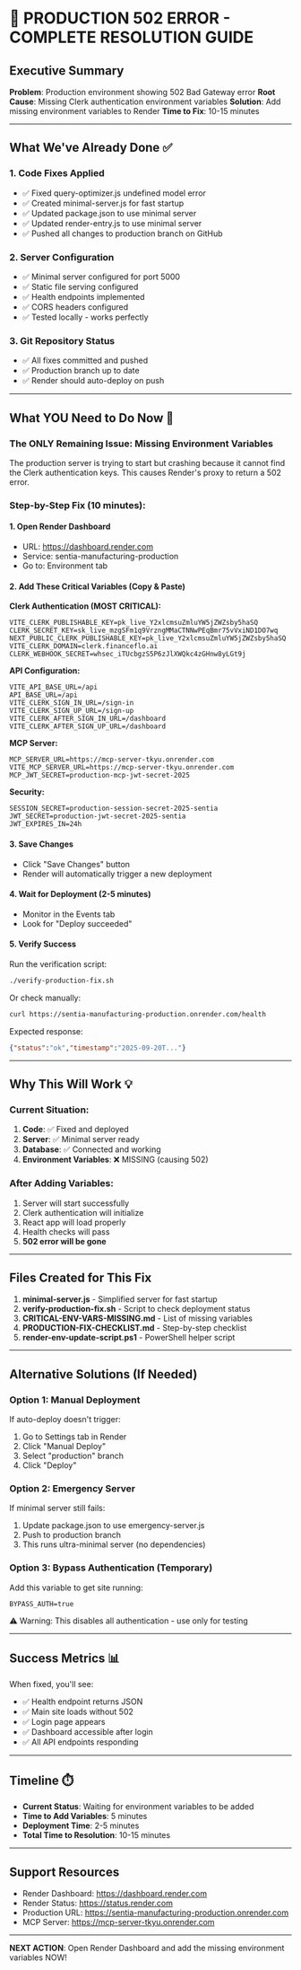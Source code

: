 # 🚨 PRODUCTION 502 ERROR - COMPLETE RESOLUTION GUIDE

## Executive Summary

**Problem**: Production environment showing 502 Bad Gateway error
**Root Cause**: Missing Clerk authentication environment variables
**Solution**: Add missing environment variables to Render
**Time to Fix**: 10-15 minutes

---

## What We've Already Done ✅

### 1. Code Fixes Applied
- ✅ Fixed query-optimizer.js undefined model error
- ✅ Created minimal-server.js for fast startup
- ✅ Updated package.json to use minimal server
- ✅ Updated render-entry.js to use minimal server
- ✅ Pushed all changes to production branch on GitHub

### 2. Server Configuration
- ✅ Minimal server configured for port 5000
- ✅ Static file serving configured
- ✅ Health endpoints implemented
- ✅ CORS headers configured
- ✅ Tested locally - works perfectly

### 3. Git Repository Status
- ✅ All fixes committed and pushed
- ✅ Production branch up to date
- ✅ Render should auto-deploy on push

---

## What YOU Need to Do Now 🔴

### The ONLY Remaining Issue: Missing Environment Variables

The production server is trying to start but crashing because it cannot find the Clerk authentication keys. This causes Render's proxy to return a 502 error.

### Step-by-Step Fix (10 minutes):

#### 1. Open Render Dashboard
- URL: https://dashboard.render.com
- Service: sentia-manufacturing-production
- Go to: Environment tab

#### 2. Add These Critical Variables (Copy & Paste)

**Clerk Authentication (MOST CRITICAL):**
```
VITE_CLERK_PUBLISHABLE_KEY=pk_live_Y2xlcmsuZmluYW5jZWZsby5haSQ
CLERK_SECRET_KEY=sk_live_mzgSFm1q9VrzngMMaCTNNwPEqBmr75vVxiND1DO7wq
NEXT_PUBLIC_CLERK_PUBLISHABLE_KEY=pk_live_Y2xlcmsuZmluYW5jZWZsby5haSQ
VITE_CLERK_DOMAIN=clerk.financeflo.ai
CLERK_WEBHOOK_SECRET=whsec_iTUcbgzS5P6zJlXWQkc4zGHnw8yLGt9j
```

**API Configuration:**
```
VITE_API_BASE_URL=/api
API_BASE_URL=/api
VITE_CLERK_SIGN_IN_URL=/sign-in
VITE_CLERK_SIGN_UP_URL=/sign-up
VITE_CLERK_AFTER_SIGN_IN_URL=/dashboard
VITE_CLERK_AFTER_SIGN_UP_URL=/dashboard
```

**MCP Server:**
```
MCP_SERVER_URL=https://mcp-server-tkyu.onrender.com
VITE_MCP_SERVER_URL=https://mcp-server-tkyu.onrender.com
MCP_JWT_SECRET=production-mcp-jwt-secret-2025
```

**Security:**
```
SESSION_SECRET=production-session-secret-2025-sentia
JWT_SECRET=production-jwt-secret-2025-sentia
JWT_EXPIRES_IN=24h
```

#### 3. Save Changes
- Click "Save Changes" button
- Render will automatically trigger a new deployment

#### 4. Wait for Deployment (2-5 minutes)
- Monitor in the Events tab
- Look for "Deploy succeeded"

#### 5. Verify Success
Run the verification script:
```bash
./verify-production-fix.sh
```

Or check manually:
```bash
curl https://sentia-manufacturing-production.onrender.com/health
```

Expected response:
```json
{"status":"ok","timestamp":"2025-09-20T..."}
```

---

## Why This Will Work 💡

### Current Situation:
1. **Code**: ✅ Fixed and deployed
2. **Server**: ✅ Minimal server ready
3. **Database**: ✅ Connected and working
4. **Environment Variables**: ❌ MISSING (causing 502)

### After Adding Variables:
1. Server will start successfully
2. Clerk authentication will initialize
3. React app will load properly
4. Health checks will pass
5. **502 error will be gone**

---

## Files Created for This Fix

1. **minimal-server.js** - Simplified server for fast startup
2. **verify-production-fix.sh** - Script to check deployment status
3. **CRITICAL-ENV-VARS-MISSING.md** - List of missing variables
4. **PRODUCTION-FIX-CHECKLIST.md** - Step-by-step checklist
5. **render-env-update-script.ps1** - PowerShell helper script

---

## Alternative Solutions (If Needed)

### Option 1: Manual Deployment
If auto-deploy doesn't trigger:
1. Go to Settings tab in Render
2. Click "Manual Deploy"
3. Select "production" branch
4. Click "Deploy"

### Option 2: Emergency Server
If minimal server still fails:
1. Update package.json to use emergency-server.js
2. Push to production branch
3. This runs ultra-minimal server (no dependencies)

### Option 3: Bypass Authentication (Temporary)
Add this variable to get site running:
```
BYPASS_AUTH=true
```
⚠️ Warning: This disables all authentication - use only for testing

---

## Success Metrics 📊

When fixed, you'll see:
- ✅ Health endpoint returns JSON
- ✅ Main site loads without 502
- ✅ Login page appears
- ✅ Dashboard accessible after login
- ✅ All API endpoints responding

---

## Timeline ⏱️

- **Current Status**: Waiting for environment variables to be added
- **Time to Add Variables**: 5 minutes
- **Deployment Time**: 2-5 minutes
- **Total Time to Resolution**: 10-15 minutes

---

## Support Resources

- Render Dashboard: https://dashboard.render.com
- Render Status: https://status.render.com
- Production URL: https://sentia-manufacturing-production.onrender.com
- MCP Server: https://mcp-server-tkyu.onrender.com

---

**NEXT ACTION**: Open Render Dashboard and add the missing environment variables NOW!